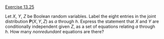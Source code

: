 [Exercise 13.25](13-25/)

Let $X$, $Y$, $Z$ be Boolean random variables. Label the eight entries
in the joint distribution ${\textbf{P}}(X,Y,Z)$ as $a$ through
$h$. Express the statement that $X$ and $Y$ are conditionally
independent given $Z$, as a set of equations relating $a$ through $h$.
How many *nonredundant* equations are there?
